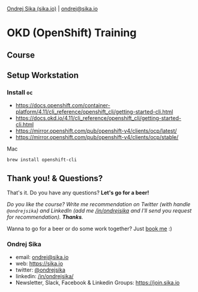 [Ondrej Sika (sika.io)](https://sika.io) | <ondrej@sika.io>

# OKD (OpenShift) Training

## Course

## Setup Workstation

### Install `oc`

- https://docs.openshift.com/container-platform/4.11/cli_reference/openshift_cli/getting-started-cli.html
- https://docs.okd.io/4.11/cli_reference/openshift_cli/getting-started-cli.html
- https://mirror.openshift.com/pub/openshift-v4/clients/ocp/latest/
- https://mirror.openshift.com/pub/openshift-v4/clients/ocp/stable/

Mac

```
brew install openshift-cli
```

## Thank you! & Questions?

That's it. Do you have any questions? **Let's go for a beer!**

_Do you like the course? Write me recommendation on Twitter (with handle `@ondrejsika`) and LinkedIn (add me [/in/ondrejsika](https://www.linkedin.com/in/ondrejsika/) and I'll send you request for recommendation). **Thanks**._

Wanna to go for a beer or do some work together? Just [book me](https://book-me.sika.io) :)

### Ondrej Sika

- email: <ondrej@sika.io>
- web: <https://sika.io>
- twitter: [@ondrejsika](https://twitter.com/ondrejsika)
- linkedin: [/in/ondrejsika/](https://linkedin.com/in/ondrejsika/)
- Newsletter, Slack, Facebook & Linkedin Groups: <https://join.sika.io>
